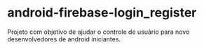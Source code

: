 # android-firebase-login_register
Projeto com objetivo de ajudar o controle de usuário para novo desenvolvedores de android iniciantes.
